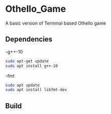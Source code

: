 # Othello_Game

A basic version of Terminal based Othello game

## Dependencies
-g++-10
```sh
sudo apt-get update
sudo apt install g++-10
```
-fmt
```sh
sudo apt update
sudo apt install libfmt-dev
```

## Build
